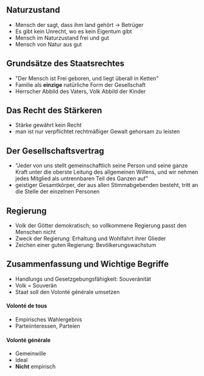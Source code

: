 ## Naturzustand
- Mensch der sagt, dass ihm land gehört -> Betrüger
- Es gibt kein Unrecht, wo es kein Eigentum gibt
- Mensch im Naturzustand frei und gut
- Mensch von Natur aus gut
## Grundsätze des Staatsrechtes
- "Der Mensch ist Frei geboren, und liegt überall in Ketten"
- Familie als **einzige** natürliche Form der Gesellschaft
- Herrscher Abbild des Vaters, Volk Abbild der Kinder
## Das Recht des Stärkeren
- Stärke gewährt kein Recht
- man ist nur verpflichtet rechtmäßiger Gewalt gehorsam zu leisten
## Der Gesellschaftsvertrag
- "Jeder von uns stellt gemeinschaftlich seine Person und seine ganze Kraft unter die oberste Leitung des allgemeinen Willens, und wir nehmen jedes Mitglied als untrennbaren Teil des Ganzen auf"
- geistiger Gesamtkörper, der aus allen Stimmabgebenden besteht, tritt an die Stelle der einzelnen Personen
## Regierung
- Volk der Götter demokratisch; so vollkommene Regierung passt den Menschen nicht
- Zweck der Regierung: Erhaltung und Wohlfahrt ihrer Glieder
- Zeichen einer guten Regierung: Bevölkerungswachstum

## Zusammenfassung und Wichtige Begriffe
- Handlungs und Gesetzgebungsfähigkeit: Souveränität
- Volk = Souverän
- Staat soll den Volonté générale umsetzen
#### Volonté de tous
- Empirisches Wahlergebnis
- Parteiinteressen, Parteien
#### Volonté générale
- Gemeinwille
- Ideal
- **Nicht** empirisch

